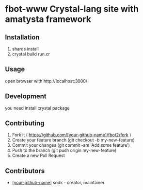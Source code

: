 # fbot-www Crystal-lang site with amatysta framework

 

## Installation


1) shards install
2) crystal build run.cr


## Usage

open browser with http://localhost:3000/

## Development

you need install crystal package

## Contributing

1. Fork it ( https://github.com/[your-github-name]/fbot2/fork )
2. Create your feature branch (git checkout -b my-new-feature)
3. Commit your changes (git commit -am 'Add some feature')
4. Push to the branch (git push origin my-new-feature)
5. Create a new Pull Request

## Contributors

- [[your-github-name]](https://github.com/[your-github-name]) sndk - creator, maintainer

